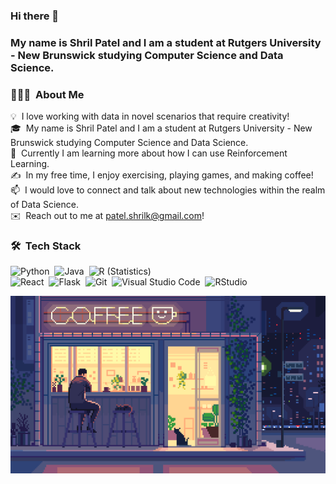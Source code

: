 ### Hi there 👋

### My name is Shril Patel and I am a student at Rutgers University - New Brunswick studying Computer Science and Data Science. 

### 👨🏻‍💻 &nbsp;About Me

💡 &nbsp;I love working with data in novel scenarios that require creativity!\
🎓 &nbsp;My name is Shril Patel and I am a student at Rutgers University - New Brunswick studying Computer Science and Data Science. \
🌱 &nbsp;Currently I am learning more about how I can use Reinforcement Learning.\
✍️ &nbsp;In my free time, I enjoy exercising, playing games, and making coffee!\
📫 &nbsp;I would love to connect and talk about new technologies within the realm of Data Science.\
✉️ &nbsp;Reach out to me at patel.shrilk@gmail.com!



### 🛠 &nbsp;Tech Stack

![Python](https://img.shields.io/badge/-Python-05122A?style=flat&logo=python)&nbsp;
![Java](https://img.shields.io/badge/-Java-05122A?style=flat&logo=Java&logoColor=FFA518)&nbsp;
![R (Statistics)](https://img.shields.io/badge/-R-05122A?style=flat&logo=R&logoColor=276DC3)\
![React](https://img.shields.io/badge/-React-05122A?style=flat&logo=react)&nbsp;
![Flask](https://img.shields.io/badge/-Flask-05122A?style=flat&logo=flask)&nbsp;
![Git](https://img.shields.io/badge/-Git-05122A?style=flat&logo=git)&nbsp;
![Visual Studio Code](https://img.shields.io/badge/-Visual%20Studio%20Code-05122A?style=flat&logo=visual-studio-code&logoColor=007ACC)&nbsp;
![RStudio](https://img.shields.io/badge/-RStudio-05122A?style=flat&logo=rstudio)&nbsp;


  <img alt="Image" src="https://github.com/shril108/shril108/blob/main/night%20cafe.gif" align="right"/>

<!--
**shril108/shril108** is a ✨ _special_ ✨ repository because its `README.md` (this file) appears on your GitHub profile.

Here are some ideas to get you started:

- 🔭 I’m currently working on ...
- 🌱 I’m currently learning ...
- 👯 I’m looking to collaborate on ...
- 🤔 I’m looking for help with ...
- 💬 Ask me about ...
- 📫 How to reach me: ...
- 😄 Pronouns: ...
- ⚡ Fun fact: ...
-->
